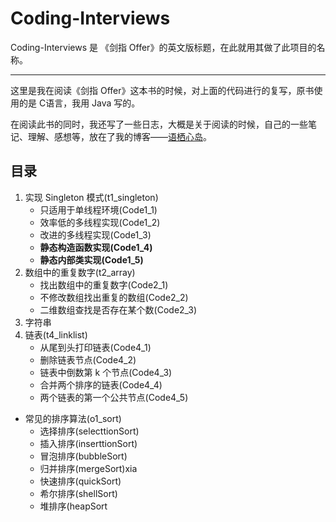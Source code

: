 # Coding-Interviews

Coding-Interviews 是 《剑指 Offer》的英文版标题，在此就用其做了此项目的名称。

------

这里是我在阅读《剑指 Offer》这本书的时候，对上面的代码进行的复写，原书使用的是 C语言，我用 Java 写的。

在阅读此书的同时，我还写了一些日志，大概是关于阅读的时候，自己的一些笔记、理解、感想等，放在了我的博客——[语栖心岛](https://blog.idigo.cn/tags/%E5%89%91%E6%8C%87-Offer/)。
## 目录

1. 实现 Singleton 模式(t1_singleton)
    - 只适用于单线程环境(Code1_1)
    - 效率低的多线程实现(Code1_2)
    - 改进的多线程实现(Code1_3)
    - **静态构造函数实现(Code1_4)**
    - **静态内部类实现(Code1_5)**
2. 数组中的重复数字(t2_array)
    - 找出数组中的重复数字(Code2_1)
    - 不修改数组找出重复的数组(Code2_2)
    - 二维数组查找是否存在某个数(Code2_3)
3. 字符串
4. 链表(t4_linklist)
    - 从尾到头打印链表(Code4_1)
    - 删除链表节点(Code4_2)
    - 链表中倒数第 k 个节点(Code4_3)
    - 合并两个排序的链表(Code4_4)
    - 两个链表的第一个公共节点(Code4_5)

- 常见的排序算法(o1_sort)
    - 选择排序(selecttionSort)
    - 插入排序(inserttionSort)
    - 冒泡排序(bubbleSort)
    - 归并排序(mergeSort)xia
    - 快速排序(quickSort)
    - 希尔排序(shellSort)
    - 堆排序(heapSort

    